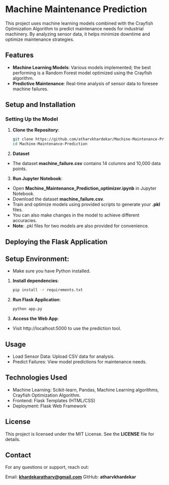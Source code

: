 # Machine Maintenance Prediction

This project uses machine learning models combined with the Crayfish Optimization Algorithm to predict maintenance needs for industrial machinery. By analyzing sensor data, it helps minimize downtime and optimize maintenance strategies.

## Features
- **Machine Learning Models**: Various models implemented; the best performing is a Random Forest model optimized using the Crayfish algorithm.
- **Predictive Maintenance**: Real-time analysis of sensor data to foresee machine failures.

## Setup and Installation

### Setting Up the Model
1. **Clone the Repository**:
   ```bash
   git clone https://github.com/atharvkhardekar/Machine-Maintenance-Prediction.git
   cd Machine-Maintenance-Prediction

2. **Dataset**
- The dataset **machine_failure.csv** contains 14 columns and 10,000 data points.

3. **Run Jupyter Notebook**:
- Open **Machine_Maintenance_Prediction_optimizer.ipynb** in Jupyter Notebook.
- Download the dataset **machine_failure.csv**.
- Train and optimize models using provided scripts to generate your **.pkl** files.
- You can also make changes in the model to achieve different accuracies.
- **Note**: .pkl files for two models are also provided for convenience.

## Deploying the Flask Application
## Setup Environment:
- Make sure you have Python installed.

1. **Install dependencies**:
   ```bash
   pip install -r requirements.txt

2. **Run Flask Application**:
   ```bash
   python app.py
   
3. **Access the Web App**:
- Visit http://localhost:5000 to use the prediction tool.

## Usage
- Load Sensor Data: Upload CSV data for analysis.
- Predict Failures: View model predictions for maintenance needs.

## Technologies Used
- Machine Learning: Scikit-learn, Pandas, Machine Learning algorithms, Crayfish Optimization Algorithm.
- Frontend: Flask Templates (HTML/CSS)
- Deployment: Flask Web Framework

## License
This project is licensed under the MIT License. See the **LICENSE** file for details.

## Contact
For any questions or support, reach out:

Email: **khardekaratharv@gmail.com**
GitHub: **atharvkhardekar**

